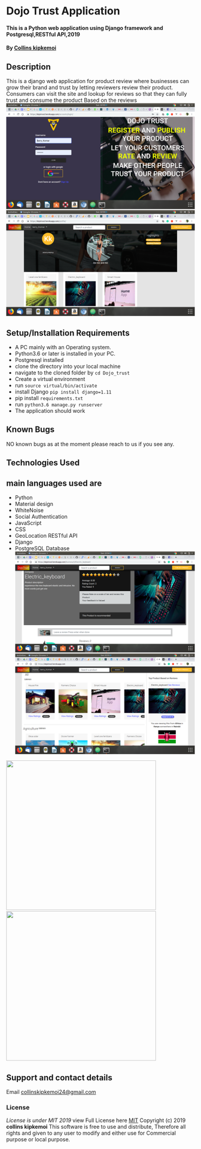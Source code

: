 # Dojo Trust Application
#### This is a Python web application using Django  framework and Postgresql,RESTful API,2019
#### By **[Collins kipkemoi](https://github.com/kipkemoimayor)**
## Description
This is a django web application for product review where businesses can grow their brand and trust by letting reviewers review their product. Consumers can visit the site and lookup for reviews so that they can fully trust and consume the product Based on the reviews
![Alt text](dojotrust/static/img/1.png)
![Alt text](dojotrust/static/img/2.png?)

## Setup/Installation Requirements
* A PC mainly with an Operating system.
* Python3.6 or later is installed in your PC.
* Postgresql installed
* clone the directory into your local machine
* navigate to the cloned folder by `cd Dojo_trust`
* Create a virtual environment
* run `source virtual/bin/activate`
* install Django `pip install django=1.11`
* pip install `requirements.txt`
* run `python3.6 manage.py runserver `
* The application should work

## Known Bugs
NO known bugs as at the moment please reach to us if you see any.


## Technologies Used
## main languages used are
* Python
* Material design
* WhiteNoise
* Social Authentication
* JavaScript
* CSS
* GeoLocation RESTful API
* Django
* PostgreSQL Database
![](dojotrust/static/img/3.png)
![](dojotrust/static/img/4.png)
<img src="award/static/img/6.png" width="400" height="400">
<img src="award/static/img/3.png" width="400" height="400">

## Support and contact details
Email collinskipkemoi24@gmail.com
### License
*License is under MIT 2019*
view Full License here [MIT](LICENSE)
Copyright (c) 2019 **collins kipkemoi**
This software is free to use and distribute, Therefore all rights and given to any user to modify and either use for Commercial purpose or local purpose.
